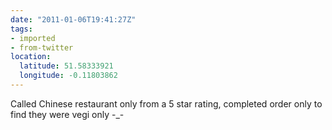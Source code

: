 ```yaml
---
date: "2011-01-06T19:41:27Z"
tags:
- imported
- from-twitter
location:
  latitude: 51.58333921
  longitude: -0.11803862
---
```

Called Chinese restaurant only from a 5 star rating, completed order only to find they were vegi only -_-
